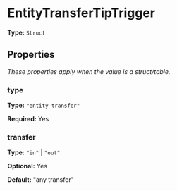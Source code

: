 # EntityTransferTipTrigger

**Type:** `Struct`

## Properties

*These properties apply when the value is a struct/table.*

### type

**Type:** `"entity-transfer"`

**Required:** Yes

### transfer

**Type:** `"in"` | `"out"`

**Optional:** Yes

**Default:** "any transfer"

